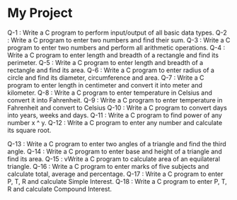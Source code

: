 # My Project
Q-1 : Write a C program to perform input/output of all basic data types.
Q-2 : Write a C program to enter two numbers and find their sum.
Q-3 : Write a C program to enter two numbers and perform all arithmetic operations.
Q-4 : Write a C program to enter length and breadth of a rectangle and find its perimeter.
Q-5 : Write a C program to enter length and breadth of a rectangle and find its area.
Q-6 : Write a C program to enter radius of a circle and find its diameter, circumference and area.
Q-7 : Write a C program to enter length in centimeter and convert it into meter and kilometer.
Q-8 : Write a C program to enter temperature in Celsius and convert it into Fahrenheit.
Q-9 : Write a C program to enter temperature in Fahrenheit and convert to Celsius
Q-10 : Write a C program to convert days into years, weeks and days.
Q-11 : Write a C program to find power of any number x ^ y.
Q-12 : Write a C program to enter any number and calculate its square root.

Q-13 : Write a C program to enter two angles of a triangle and find the third angle.
Q-14 : Write a C program to enter base and height of a triangle and find its area.
Q-15 : vWrite a C program to calculate area of an equilateral triangle.
Q-16 : Write a C program to enter marks of five subjects and calculate total, average and percentage.
Q-17 : Write a C program to enter P, T, R and calculate Simple Interest.
Q-18 : Write a C program to enter P, T, R and calculate Compound Interest.